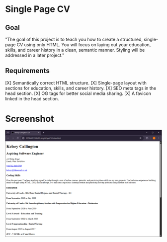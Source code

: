 # Single Page CV

## Goal
"The goal of this project is to teach you how to create a structured, single-page CV using only HTML. You will focus on laying out your education, skills, and career history in a clean, semantic manner. Styling will be addressed in a later project."

## Requirements
[X]    Semantically correct HTML structure.
[X]    Single-page layout with sections for education, skills, and career history.
[X]    SEO meta tags in the head section.
[X]    OG tags for better social media sharing.
[X]    A favicon linked in the head section.

# Screenshot
![screenshot](./screenshot.png)
